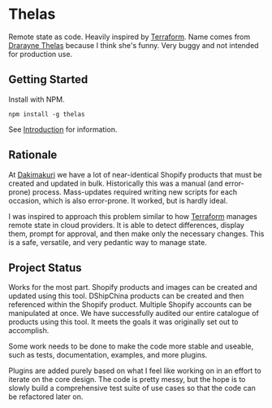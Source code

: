 # Thelas

Remote state as code. Heavily inspired by [Terraform](https://www.terraform.io/). Name comes from [Drarayne Thelas](https://en.uesp.net/wiki/Morrowind:Drarayne_Thelas) because I think she's funny. Very buggy and not intended for production use.

## Getting Started

Install with NPM.

```npm install -g thelas```

See [Introduction](https://github.com/dakimakuri/thelas/blob/master/docs/introduction.md) for information.

## Rationale

At [Dakimakuri](https://dakimakuri.com) we have a lot of near-identical Shopify products that must be created and updated in bulk. Historically this was a manual (and error-prone) process. Mass-updates required writing new scripts for each occasion, which is also error-prone. It worked, but is hardly ideal.

I was inspired to approach this problem similar to how [Terraform](https://www.terraform.io/) manages remote state in cloud providers. It is able to detect differences, display them, prompt for approval, and then make only the necessary changes. This is a safe, versatile, and very pedantic way to manage state.

## Project Status

Works for the most part. Shopify products and images can be created and updated using this tool. DShipChina products can be created and then referenced within the Shopify product. Multiple Shopify accounts can be manipulated at once. We have successfully audited our entire catalogue of products using this tool. It meets the goals it was originally set out to accomplish.

Some work needs to be done to make the code more stable and useable, such as tests, documentation, examples, and more plugins.

Plugins are added purely based on what I feel like working on in an effort to iterate on the core design. The code is pretty messy, but the hope is to slowly build a comprehensive test suite of use cases so that the code can be refactored later on.
